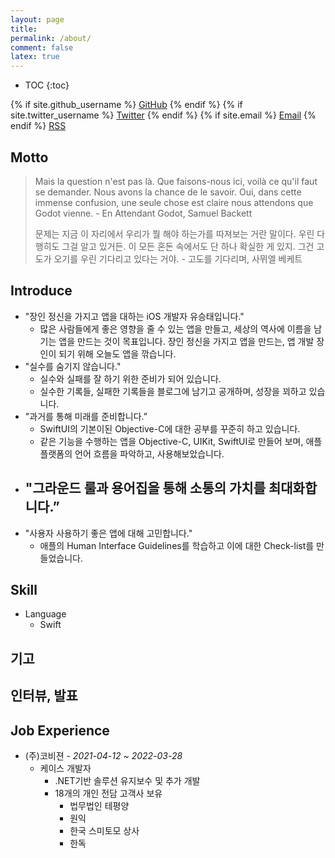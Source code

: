 ```yaml
---
layout: page
title:
permalink: /about/
comment: false
latex: true
---
```

* TOC
{:toc}

<div class="contact">
{% if site.github_username %}
        <a href="https://github.com/{{ site.github_username }}">GitHub</a>
{% endif %}
{% if site.twitter_username %}
        <a href="https://twitter.com/{{ site.twitter_username }}">Twitter</a>
{% endif %}
{% if site.email %}
        <a href="mailto:{{ site.email }}">Email</a>
{% endif %}
        <a href="{{ "/feed.xml" | prepend: site.baseurl }}">RSS</a>
</div>

## Motto

> Mais la question n'est pas là. Que faisons-nous ici, voilà ce qu'il faut se demander. Nous avons la chance de le savoir. Oui, dans cette immense confusion, une seule chose est claire nous attendons que Godot vienne. - En Attendant Godot, Samuel Backett
>
> 문제는 지금 이 자리에서 우리가 뭘 해야 하는가를 따져보는 거란 말이다. 우린 다행히도 그걸 알고 있거든. 이 모든 혼돈 속에서도 단 하나 확실한 게 있지. 그건 고도가 오기를 우린 기다리고 있다는 거야. - 고도를 기다리며, 사뮈엘 베케트 


## Introduce

* "장인 정신을 가지고 앱을 대하는 iOS 개발자 유승태입니다."
	- 많은 사람들에게 좋은 영향을 줄 수 있는 앱을 만들고, 세상의 역사에 이름을 남기는 앱을 만드는 것이 목표입니다. 장인 정신을 가지고 앱을 만드는, 앱 개발 장인이 되기 위해 오늘도 앱을 깎습니다.
* "실수를 숨기지 않습니다."
	- 실수와 실패를 잘 하기 위한 준비가 되어 있습니다.
	- 실수한 기록들, 실패한 기록들을 블로그에 남기고 공개하며, 성장을 꾀하고 있습니다.
* "과거를 통해 미래를 준비합니다.”
	- SwiftUI의 기본이된 Objective-C에 대한 공부를 꾸준히 하고 있습니다.
	- 같은 기능을 수행하는 앱을 Objective-C, UIKit, SwiftUI로 만들어 보며, 애플 플랫폼의 언어 흐름을 파악하고, 사용해보았습니다.
* "그라운드 룰과 용어집을 통해 소통의 가치를 최대화합니다.”
	- 
* "사용자 사용하기 좋은 앱에 대해 고민합니다."
	- 애플의 Human Interface Guidelines를 학습하고 이에 대한 Check-list를 만들었습니다.


## Skill 

* Language
	- Swift

## 기고


## 인터뷰, 발표


## Job Experience

- (주)코비젼 - _2021-04-12 ~ 2022-03-28_
    - 케이스 개발자
    	- .NET기반 솔루션 유지보수 및 추가 개발
		- 18개의 개인 전담 고객사 보유
			- 법무법인 테평양
			- 원익
			- 한국 스미토모 상사
			- 한독

